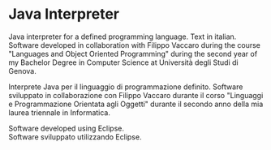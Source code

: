 # Java Interpreter

Java interpreter for a defined programming language. Text in italian.
Software developed in collaboration with Filippo Vaccaro during the course "Languages and Object Oriented Programming" during the second year of my Bachelor Degree in 
Computer Science at Università degli Studi di Genova.

Interprete Java per il linguaggio di programmazione definito. 
Software sviluppato in collaborazione con Filippo Vaccaro durante il corso "Linguaggi e Programmazione Orientata agli Oggetti" durante il secondo anno della mia laurea triennale in Informatica.  

Software developed using Eclipse.  
Software sviluppato utilizzando Eclipse.  
